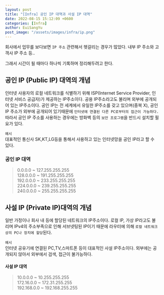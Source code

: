 ```yaml
---
layout: post
title: "[Infra] 공인 IP 대역과 사설 IP 대역"
date: 2022-08-15 15:12:09 +0600
categories: [Infra]
author: EuiSangYu
post_image: "/assets/images/infra/ip.png"
---
```


회사에서 업무를 보다보면 `IP 주소` 관련해서 헷갈리는 경우가 많았다. 내부 IP 주소와 고객사 IP 주소 등..

그래서 시간이 될 때마다 하나씩 기록하며 정리해두려고 한다.

## 공인 IP (Public IP) 대역의 개념

인터넷 사용자의 로컬 네트워크를 식별하기 위해 ISP(Internet Service Provider, 인터넷 서비스 공급자)가 제공하는 IP주소이다. 공용 IP주소라고도 불리며 외부에 공개되어 있는 IP주소이다. 공인 IP는 전 세계에서 유일한 IP주소를 갖고 있으며(중복 X), 공인 IP 주소가 외부에 공개되어 있기때문에 `인터넷에 연결된 다른 PC로부터의 접근이 가능하다.` 따라서 공인 IP 주소를 사용하는 경우에는 방화벽 등의 `보안 프로그램`을 반드시 설치할 필요가 있다.

`예시` <br>
대표적인 통신사 SK,KT,LG등을 통해서 사용하고 있는 인터넷망을 공인 IP라고 할 수 있다.

### 공인 IP 대역
> 0.0.0.0 ~ 127.255.255.255  
128.0.0.0 ~ 191.255.255.255  
192.0.0.0 ~ 233.255.255.255  
224.0.0.0 ~ 239.255.255.255  
240.0.0.0 ~ 255.255.255.255

## 사설 IP (Private IP)대역의 개념

일반 가정이나 회사 내 등에 할당된 네트워크의 IP주소이다. 로컬 IP, 가상 IP라고도 불리며 IPv4의 주소부족으로 인해 서브넷팅된 IP이기 때문에 라우터에 의해 `로컬 네트워크상의 PC나 장치에 할당`된다.

`예시` <br>
인터넷 공유기에 연결된 PC,TV,스마트폰 등이 대표적인 사설 IP주소이다. 외부에는 공개되지 않아서 외부에서 검색, 접근이 불가능하다.

#### 사설 IP 대역
> 10.0.0.0 ~ 10.255.255.255  
172.16.0.0 ~ 172.31.255.255  
192.168.0.0 ~ 192.168.255.255